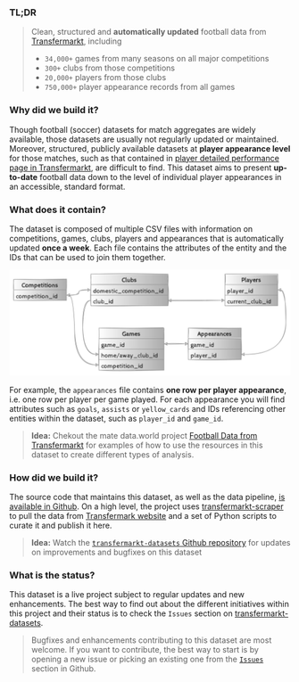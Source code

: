 ### TL;DR
> Clean, structured and **automatically updated** football data from [Transfermarkt](https://www.transfermarkt.co.uk/), including
> * `34,000+` games from many seasons on all major competitions
> * `300+` clubs from those competitions
> * `20,000+` players from those clubs
> * `750,000+` player appearance records from all games

### Why did we build it?
Though football (soccer) datasets for match aggregates are widely available, those datasets are usually not regularly updated or maintained. Moreover, structured, publicly available datasets at **player appearance level** for those matches, such as that contained in [player detailed performance page in Transfermarkt](https://www.transfermarkt.co.uk/sergio-aguero/leistungsdaten/spieler/26399), are difficult to find. This dataset aims to present **up-to-date** football data down to the level of individual player appearances in an accessible, standard format.

### What does it contain?
The dataset is composed of multiple CSV files with information on competitions, games, clubs, players and appearances that is automatically updated **once a week**. Each file contains the attributes of the entity and the IDs that can be used to join them together.

![diagram](https://github.com/dcaribou/transfermarkt-datasets/blob/master/diagram.png?raw=true)

For example, the `appearances` file contains **one row per player appearance**, i.e. one row per player per game played. For each appearance you will find attributes such as `goals`, `assists` or `yellow_cards` and IDs referencing other entities within the dataset, such as `player_id` and `game_id`.
> **Idea:** Chekout the mate data.world project [Football Data from Transfermarkt](https://data.world/dcereijo/player-scores-demo) for examples of how to use the resources in this dataset to create different types of analysis.

### How did we build it?
The source code that maintains this dataset, as well as the data pipeline, [is available in Github](https://github.com/dcaribou/transfermarkt-datasets). On a high level, the project uses [transfermarkt-scraper](https://github.com/dcaribou/transfermarkt-scraper) to pull the data from [Transfermark website](https://www.transfermarkt.co.uk/) and a set of Python scripts to curate it and publish it here.

> **Idea:** Watch the [`transfermarkt-datasets` Github repository](https://github.com/dcaribou/transfermarkt-datasets) for updates on improvements and bugfixes on this dataset

### What is the status?
This dataset is a live project subject to regular updates and new enhancements. The best way to find out about the different initiatives within this project and their status is to check the `Issues` section on [transfermarkt-datasets](https://github.com/dcaribou/transfermarkt-datasets/issues).

> Bugfixes and enhancements contributing to this dataset are most welcome. If you want to contribute, the best way to start is by opening a new issue or picking an existing one from the [`Issues`](https://github.com/dcaribou/transfermarkt-datasets/issues) section in Github.
